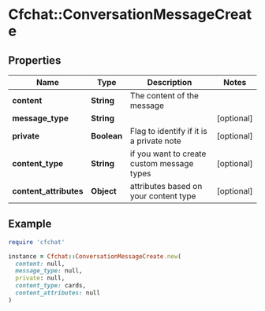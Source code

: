 # Cfchat::ConversationMessageCreate

## Properties

| Name | Type | Description | Notes |
| ---- | ---- | ----------- | ----- |
| **content** | **String** | The content of the message |  |
| **message_type** | **String** |  | [optional] |
| **private** | **Boolean** | Flag to identify if it is a private note | [optional] |
| **content_type** | **String** | if you want to create custom message types | [optional] |
| **content_attributes** | **Object** | attributes based on your content type | [optional] |

## Example

```ruby
require 'cfchat'

instance = Cfchat::ConversationMessageCreate.new(
  content: null,
  message_type: null,
  private: null,
  content_type: cards,
  content_attributes: null
)
```

